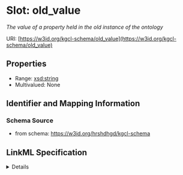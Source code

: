 # Slot: old_value
_The value of a property held in the old instance of the ontology_


URI: [https://w3id.org/kgcl-schema/old_value](https://w3id.org/kgcl-schema/old_value)



<!-- no inheritance hierarchy -->




## Properties

* Range: [xsd:string](xsd:string)
* Multivalued: None







## Identifier and Mapping Information







### Schema Source


* from schema: https://w3id.org/hrshdhgd/kgcl-schema




## LinkML Specification

<details>
```yaml
name: old value
description: The value of a property held in the old instance of the ontology
from_schema: https://w3id.org/hrshdhgd/kgcl-schema
rank: 1000
alias: old_value
domain_of:
- simple change
- node rename
- set language for name
- remove synonym
- synonym replacement
- synonym predicate change
- remove text definition
- text definition replacement
range: string

```
</details>